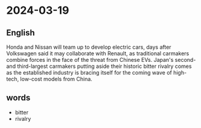 # 2024-03-19

## English
Honda and Nissan will team up to develop
electric cars, days after Volkswagen said it
may collaborate with Renault, as
traditional carmakers combine forces in
the face of the threat from Chinese EVs.
Japan's second-and third-largest
carmakers putting aside their historic
bitter rivalry comes as the established
industry is bracing itself for the coming
wave of high-tech, low-cost models from
China.

## words
* bitter
* rivalry
